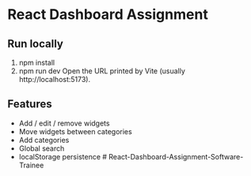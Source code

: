 # React Dashboard Assignment

## Run locally
1. npm install
2. npm run dev
Open the URL printed by Vite (usually http://localhost:5173).

## Features
- Add / edit / remove widgets
- Move widgets between categories
- Add categories
- Global search
- localStorage persistence
#   R e a c t - D a s h b o a r d - A s s i g n m e n t - S o f t w a r e - T r a i n e e  
 